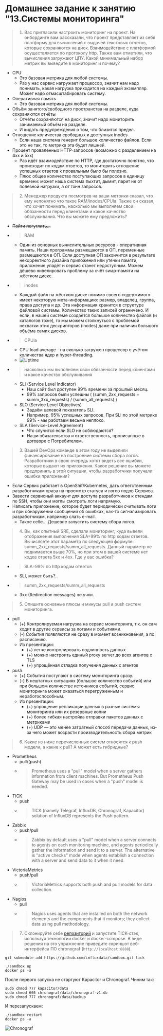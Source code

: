 # Домашнее задание к занятию "13.Системы мониторинга"



> 1. Вас пригласили настроить мониторинг на проект. На онбординге вам рассказали, что проект представляет из себя 
платформу для вычислений с выдачей текстовых отчетов, которые сохраняются на диск. Взаимодействие с платформой 
осуществляется по протоколу http. Также вам отметили, что вычисления загружают ЦПУ. Какой минимальный набор метрик вы
выведите в мониторинг и почему?


* CPU
    * Это базовая метрика для любой системы.
    * Раз у нас сервис нагружает процессор, значит нам надо понимать, какая нагрузка приходится на каждый экземпляр.
        Может надо отмасштабировать систему.
* Оперативная память
    * Это базовая метрика для любой системы.
* Объём занятого/свободного пространства на разделе, куда сохраняются отчёты
    * Отчёты сохраняются на диск, значит надо мониторить занимаемый объём на разделе.
    * И кидать предупреждения о том, что близится предел.
* Отношение количества свободных и доступных inodes
    * Если наша система генерит большое количество файлов.
        Если это не так, то метрика эта будет лишней.
* Процент проваленных HTTP-запросов (возможно с разделением на 4xx и 5xx)
    * Раз идёт взаимодействие по HTTP, где достаточно понятно, что происходит по кодам ответов, то мониторить отношение успешных ответов к провальным было бы полезно.
    * Плюс общее количество поступающих запросов в единицу времени: может наша система пыхтит, дымит, парит не от полезной нагрузки, а от тонн запросов.


> 2. Менеджер продукта посмотрев на ваши метрики сказал, что ему непонятно что такое RAM/inodes/CPUla. Также он сказал, 
что хочет понимать, насколько мы выполняем свои обязанности перед клиентами и какое качество обслуживания. Что вы 
можете ему предложить?


* ~~Пойти погуглить...~~
* > RAM
    * Один из основных вычислительных ресурсов - оперативная память.
        Наши программы размещаются в ОП, переменные размещаются в ОП.
        Если доступная ОП закончится в результате некорректного дизайна приложения или утечки памяти, приложение упадёт и сервис станет недоступным.
        Можем дёшево нивелировать проблему за счёт swap-памяти на жёстком диске.
* > inodes
    * Каждый файл на жёстком диске помимо своего содержимого имеет некоторую мета-информацию: размер, владелец, группа, права доступа и др.
        Эта информация хранится в структуре файловой системы.
        Количество таких записей ограничено.
        И если, в нашей системе создаётся большое количество файлов (и каталогов тоже),
        то мы можем столкнуться с проблемой нехватки этих дескрипторов (inodes)
        даже при наличии большого объёма самих дисков.
* > CPUla
    * CPU load average - на сколько загружен процессор с учётом количества ядер и hyper-threading.
    * ![Uptime](files/uptime.jpg)
* > насколько мы выполняем свои обязанности перед клиентами и какое качество обслуживания
    * SLI (Service Level Indicator)
        * Наш сайт был доступен 99% времени за прошлый месяц.
        * 99% запросов были успешны ( (summ_2xx_requests + summ_3xx_requests) / (summ_all_requests) )
    * SLO (Service Level Objectives)
        * Задаём целевой показатель SLI.
        * Например, 95% успешных запросов. При SLI по этой метрике 99% - мы работаем весьма неплохо.
    * SLA (Service-Level Agreement)
        * Что случится если SLO не соблюдаются?
        * Наши обязательства и ответственность, прописанные в договоре с Потребителем.


> 3. Вашей DevOps команде в этом году не выделили финансирование на построение системы сбора логов. Разработчики в свою 
очередь хотят видеть все ошибки, которые выдают их приложения. Какое решение вы можете предпринять в этой ситуации, 
чтобы разработчики получали ошибки приложения?


* Если Сервис работает в OpenShif/Kubernetes, дать ответственным разработчикам права на просмотр статуса и логов подов Сервиса.
* Завести сервисный аккаунт для доступа разработчиков к стендам по SSH, чтобы они моглы смотреть логи напрямую.
* Написать приложение, которое будет периодически считывать логи и при обнаружении сообщений об ошибках, как-то сигнализировать разработчикам, например слать e-mail.
    * Такое себе... Дешевле запустить систему сбора логов.


> 4. Вы, как опытный SRE, сделали мониторинг, куда вывели отображения выполнения SLA=99% по http кодам ответов. 
Вычисляете этот параметр по следующей формуле: summ_2xx_requests/summ_all_requests. Данный параметр не поднимается выше 
70%, но при этом в вашей системе нет кодов ответа 5xx и 4xx. Где у вас ошибка?


* > SLA=99% по http кодам ответов
    * SLI, может быть?..
* > summ_2xx_requests/summ_all_requests
    * 3xx (Redirection messages) не учли.


> 5. Опишите основные плюсы и минусы pull и push систем мониторинга.

* pull
    * (+) Контролируемая нагрузка на сервис мониторинга, т.к. он сам ходит в другие сервисы за логами и событиями.
    * (-) События появляются не сразу в момент возникновения, а по расписанию.
    * Из презентации:
        * (+) легче контролировать подлинность данных
        * (+) можно настроить единый proxy server до всех агентов с TLS
        * (+) упрощённая отладка получения данных с агентов
* push
    * (+) События поступают в систему мониторинга сразу.
    * (-) В нештатных ситуациях (большое количество событий) или при большом количестве источников событий, сервис мониторинга может оказаться перегруженным и неработоспособным.
    * Из презентации:
        * (+) упрощение репликации данных в разные системы мониторинга или их резервные копии
        * (+) более гибкая настройка отправки пакетов данных с метриками
        * (+) UDP — это менее затратный способ передачи данных, из-за чего может возрасти производительность сбора метрик


> 6. Какие из ниже перечисленных систем относятся к push модели, а какие к pull? А может есть гибридные?


* Prometheus
    * pull/(push)
    * > Prometheus uses a "pull" model when a server gathers information from client machines. But Prometheus Push Gateway may be used in cases when a "push" model is needed.
* TICK
    * push
    * > TICK (namely Telegraf, InfluxDB, Chronograf, Kapacitor) solution of InfluxDB represents the Push pattern.
* Zabbix
    * push/pull
    * > Zabbix by default uses a "pull" model when a server connects to agents on each monitoring machine, and agents periodically gather the information and send it to a server. The alternative is "active checks" mode when agents establish a connection with a server and send data to it when it need.
* VictoriaMetrics
    * push/pull
    * > VictoriaMetrics supports both push and pull models for data collection. 
* Nagios
    * pull
    * > Nagios uses agents that are installed on both the network elements and the components that it monitors; they collect data using pull methodology.


> 7. Склонируйте себе [репозиторий](https://github.com/influxdata/sandbox/tree/master) и запустите TICK-стэк, используя технологии docker и docker-compose.
> В виде решения на это упражнение приведите скриншот веб-интерфейса ПО chronograf (`http://localhost:8888`).


```shell
git submodule add https://github.com/influxdata/sandbox.git tick
```

```shell
./sandbox up
docker ps -a
```

После первого запуска не стартуют Kapacitor и Chronograf.
Чиним так:

```shell
sudo chmod 777 kapacitor/data
sudo chmod 666 chronograf/data/chronograf-v1.db
sudo chmod 777 chronograf/data/backup
```

И перезапускаем:

```shell
./sandbox restart
docker ps -a
```

![Chronograf](files/chronograf-0.jpg)
